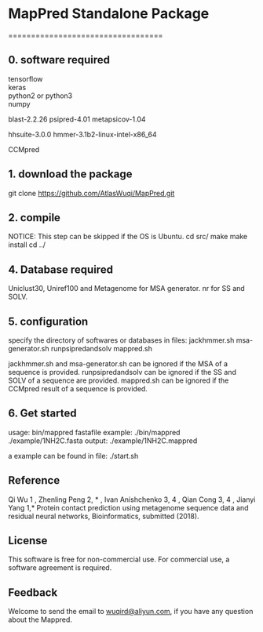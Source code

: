 # MapPred Standalone Package
==================================
## 0. software required
tensorflow <br />
keras<br />
python2 or python3 <br />
numpy <br />

blast-2.2.26
psipred-4.01
metapsicov-1.04

hhsuite-3.0.0
hmmer-3.1b2-linux-intel-x86_64

CCMpred 

## 1. download the package
git clone https://github.com/AtlasWuqi/MapPred.git

## 2. compile
NOTICE: This step can be skipped if the OS is Ubuntu.
cd src/
make
make install
cd ../

## 4. Database required
Uniclust30, Uniref100 and Metagenome for MSA generator.
nr for SS and SOLV.

## 5. configuration
specify the directory of softwares or databases in files: jackhmmer.sh msa-generator.sh runpsipredandsolv mappred.sh

jackhmmer.sh and msa-generator.sh can be ignored if the MSA of a sequence is provided.
runpsipredandsolv can be ignored if the SS and SOLV of a sequence are provided.
mappred.sh can be ignored if the CCMpred result of a sequence is provided.


## 6. Get started
usage: bin/mappred fastafile
example: ./bin/mappred ./example/1NH2C.fasta
output: ./example/1NH2C.mappred

a example can be found in file: ./start.sh

## Reference
Qi Wu 1 , Zhenling Peng 2, * , Ivan Anishchenko 3, 4 , Qian Cong 3, 4 , Jianyi Yang 1,* Protein contact prediction using metagenome sequence data and residual neural networks, Bioinformatics, submitted (2018).

## License
This software is free for non-commercial use. For commercial use, a software agreement is required.

## Feedback
Welcome to send the email to wuqird@aliyun.com, if you have any question about the Mappred.
